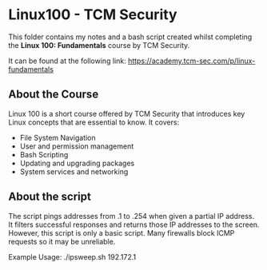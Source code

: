 # Linux100 - TCM Security

This folder contains my notes and a bash script created whilst completing the **Linux 100: Fundamentals** course by TCM Security.

It can be found at the following link: https://academy.tcm-sec.com/p/linux-fundamentals

## About the Course

Linux 100 is a short course offered by TCM Security that introduces key Linux concepts that are essential to know.
It covers:
- File System Navigation
- User and permission management
- Bash Scripting
- Updating and upgrading packages
- System services and networking


## About the script
The script pings addresses from .1 to .254 when given a partial IP address. It filters successful responses and returns those IP addresses to the screen.
However, this script is only a basic script. Many firewalls block ICMP requests so it may be unreliable. 

Example Usage:
./ipsweep.sh 192.172.1

